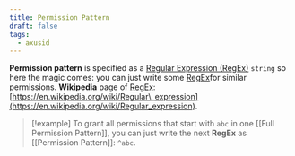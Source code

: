 ```yaml
---
title: Permission Pattern
draft: false
tags:
  - axusid
---
```

**Permission pattern** is specified as a [Regular Expression (RegEx)](https://en.wikipedia.org/wiki/Regular_expression) `string` so here the magic comes: you can just write some [RegEx](https://en.wikipedia.org/wiki/Regular_expression)for similar permissions. **Wikipedia** page of [RegEx](https://en.wikipedia.org/wiki/Regular_expression): [https://en.wikipedia.org/wiki/Regular\_expression](https://en.wikipedia.org/wiki/Regular_expression).

> [!example]
> To grant all permissions that start with `abc` in one [[Full Permission Pattern]], you can just write the next **RegEx** as [[Permission Pattern]]: `^abc`.

